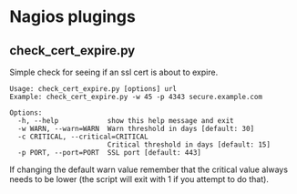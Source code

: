 # Nagios plugings

## check_cert_expire.py

Simple check for seeing if an ssl cert is about to expire.

```
Usage: check_cert_expire.py [options] url 
Example: check_cert_expire.py -w 45 -p 4343 secure.example.com

Options:
  -h, --help            show this help message and exit
  -w WARN, --warn=WARN  Warn threshold in days [default: 30]
  -c CRITICAL, --critical=CRITICAL
                        Critical threshold in days [default: 15]
  -p PORT, --port=PORT  SSL port [default: 443]
```

If changing the default warn value remember that the critical value always needs to be lower (the script will exit with 1 if you attempt to do that).


